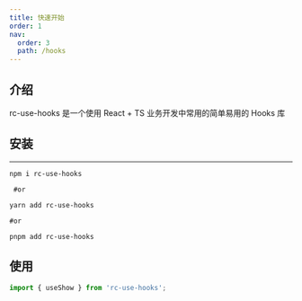 ```yaml
---
title: 快速开始
order: 1
nav:
  order: 3
  path: /hooks
---
```


## 介绍

rc-use-hooks 是一个使用 React + TS 业务开发中常用的简单易用的 Hooks 库

## 安装

---

```git
npm i rc-use-hooks

 #or

yarn add rc-use-hooks

#or

pnpm add rc-use-hooks

```

## 使用

```ts
import { useShow } from 'rc-use-hooks';
```

